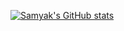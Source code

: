 [![Samyak's GitHub stats](https://github-readme-stats.vercel.app/api?username=samyakOO7&show_icons=true&theme=gruvbox&title_color=#FFFFFF&text_color=#FFFFFF)](https://github.com/samyakOO7/github-readme-stats)
